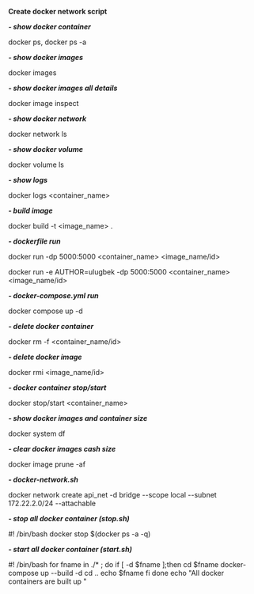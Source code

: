 **Create docker network script**

**_- show docker container_**

docker ps, docker ps -a

**_- show docker images_**

docker images

**_- show docker images all details_**

docker image inspect

**_- show docker network_**

docker network ls

**_- show docker volume_**

docker volume ls

**_- show logs_**

docker logs <container_name>

**_- build image_**

docker build -t <image_name> .

**_- dockerfile run_**

docker run -dp 5000:5000 <container_name> <image_name/id>

docker run -e AUTHOR=ulugbek -dp 5000:5000 <container_name> <image_name/id>

**_- docker-compose.yml run_**

docker compose up -d

**_- delete docker container_**

docker rm -f <container_name/id>

**_- delete docker image_**

docker rmi <image_name/id>

**_- docker container stop/start_**

docker stop/start <container_name>

**_- show docker images and container size_**

 docker system df

 **_- clear docker images cash size_**

 docker image prune -af


  
**_- docker-network.sh_**

docker network create api_net -d bridge --scope local --subnet 172.22.2.0/24 --attachable

**_- stop all docker container (stop.sh)_**

#! /bin/bash
docker stop $(docker ps -a -q)

**_- start all docker container (start.sh)_**

#! /bin/bash
for fname in ./* ;
 do
    if [ -d $fname ];then
     cd $fname
      docker-compose up --build -d
      cd ..
      echo $fname
     fi
 done
  echo "All docker containers are built up "

  













